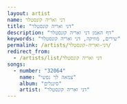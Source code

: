 ```yaml
---
layout: artist
name: דני ואריה קונסטלר
title: "דני ואריה קונסטלר"
description: "דף האמן דני ואריה קונסטלר"
keywords: "שירים, מוזיקה, דני ואריה קונסטלר"
permalink: /artists/דני-ואריה-קונסטלר/
redirect_from:
  - /artists/list/דני ואריה קונסטלר
songs:
  - number: "32064"
    name: "צמאה לך נפשי"
    album: "סינגלים"
    artist: "דני ואריה קונסטלר"
---
```

